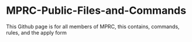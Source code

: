 # MPRC-Public-Files-and-Commands
This Github page is for all members of MPRC,
this contains, commands, rules, and the apply form
